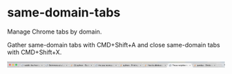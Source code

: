 # same-domain-tabs

Manage Chrome tabs by domain.

Gather same-domain tabs with CMD+Shift+A and close same-domain tabs with CMD+Shift+X.

<p align="center"><img src="demo.gif" /></p>
